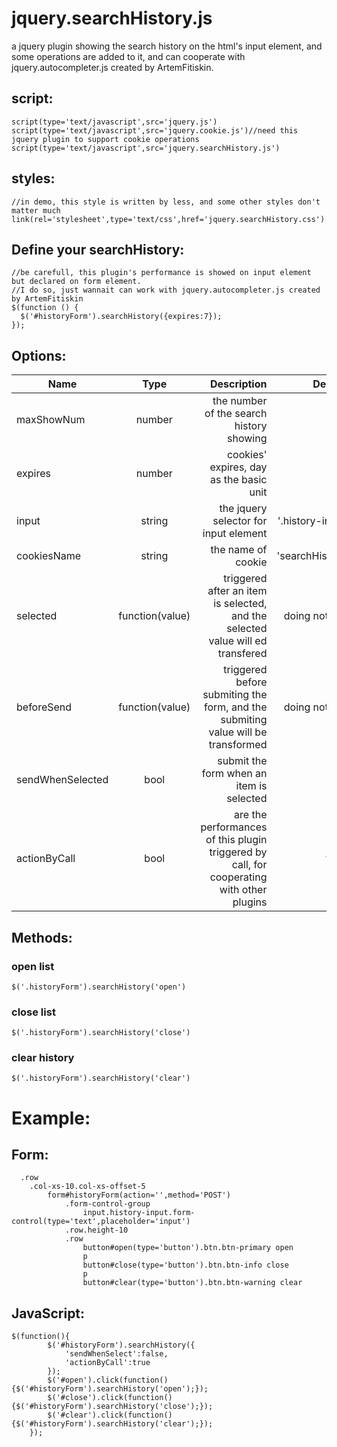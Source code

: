 jquery.searchHistory.js
=======================

a jquery plugin showing the search history on the html's input element, and some operations are added to it, and can cooperate with jquery.autocompleter.js created by ArtemFitiskin.

script:
-------
    script(type='text/javascript',src='jquery.js')
    script(type='text/javascript',src='jquery.cookie.js')//need this jquery plugin to support cookie operations
    script(type='text/javascript',src='jquery.searchHistory.js')

styles:
--------
    //in demo, this style is written by less, and some other styles don't matter much
    link(rel='stylesheet',type='text/css',href='jquery.searchHistory.css')

Define your searchHistory:
--------------------------
    //be carefull, this plugin's performance is showed on input element but declared on form element.
    //I do so, just wannait can work with jquery.autocompleter.js created by ArtemFitiskin 
    $(function () {
      $('#historyForm').searchHistory({expires:7});
    });

Options:
---------------
<table>
<thead>
<tr>
<th>Name</th>
<th align="center">Type</th>
<th align="right">Description</th>
<th align="right">Deafult</th>
</tr>
</thead>
<tbody>
<tr>
<td>maxShowNum</td>
<td align="center">number</td>
<td align="right">the number of the search history showing</td>
<td align="right">4</td>
</tr>
<tr>
<td>expires</td>
<td align="center">number</td>
<td align="right">cookies' expires, day as the basic unit</td>
<td align="right">7</td>
</tr>
<tr>
<td>input</td>
<td align="center">string</td>
<td align="right">the jquery selector for input element</td>
<td align="right">'.history-input'</td>
</tr>
<tr>
<td>cookiesName</td>
<td align="center">string</td>
<td align="right">the name of cookie</td>
<td align="right">'searchHistory'</td>
</tr>
<tr>
<td>selected</td>
<td align="center">function(value)</td>
<td align="right">triggered after an item is selected, and the selected value will ed transfered</td>
<td align="right">doing nothing</td>
</tr>
<tr>
<td>beforeSend</td>
<td align="center">function(value)</td>
<td align="right">triggered before submiting the form, and the submiting value will be transformed</td>
<td align="right">doing nothing</td>
</tr>
<tr>
<td>sendWhenSelected</td>
<td align="center">bool</td>
<td align="right">submit the form when an item is selected</td>
<td align="right">true</td>
</tr>
<tr>
<td>actionByCall</td>
<td align="center">bool</td>
<td align="right">are the performances of this plugin triggered by call, for cooperating with other plugins </td>
<td align="right">false</td>
</tr>
</tbody>
</table>

Methods:
--------
### open list
    $('.historyForm').searchHistory('open')

### close list
    $('.historyForm').searchHistory('close')
    
### clear history
    $('.historyForm').searchHistory('clear')
    
    
Example:
===========

Form:
------
	  .row
		.col-xs-10.col-xs-offset-5
			form#historyForm(action='',method='POST')
				.form-control-group
					input.history-input.form-control(type='text',placeholder='input')
				.row.height-10
				.row
					button#open(type='button').btn.btn-primary open
					p
					button#close(type='button').btn.btn-info close
					p
					button#clear(type='button').btn.btn-warning clear
					
					
JavaScript:
------------
    $(function(){
			$('#historyForm').searchHistory({
				'sendWhenSelect':false,
				'actionByCall':true
			});
			$('#open').click(function(){$('#historyForm').searchHistory('open');});
			$('#close').click(function(){$('#historyForm').searchHistory('close');});
			$('#clear').click(function(){$('#historyForm').searchHistory('clear');});
		});

